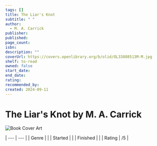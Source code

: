 ```yaml
---
tags: []
title: The Liar's Knot
subtitle: " "
author:
  - M. A. Carrick
publisher: 
published: 
page_count: 
isbn: 
description: ""
coverUrl: https://covers.openlibrary.org/b/olid/OL33888513M-M.jpg
shelf: to-read
owned: false
start_date: 
end_date: 
rating: 
recommended_by: 
created: 2024-09-11
---
```


# The Liar's Knot by M. A. Carrick

![Book Cover Art](https://covers.openlibrary.org/b/olid/OL33888513M-M.jpg)


| --- | --- |
| Genre |  |
| Started |  |
| Finished |  |
| Rating | /5 |

